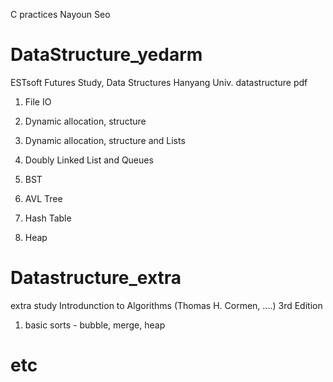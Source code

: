 C practices 
Nayoun Seo

# DataStructure_yedarm
ESTsoft Futures Study, Data Structures
Hanyang Univ. datastructure pdf

 1. File IO
 
 2. Dynamic allocation, structure

 3. Dynamic allocation, structure and Lists
 
 4. Doubly Linked List and Queues
 
 5. BST
 
 6. AVL Tree
 
 7. Hash Table
 
 8. Heap


# Datastructure_extra
extra study
Introdunction to Algorithms (Thomas H. Cormen, ....) 3rd Edition
 1. basic sorts - bubble, merge, heap

# etc

